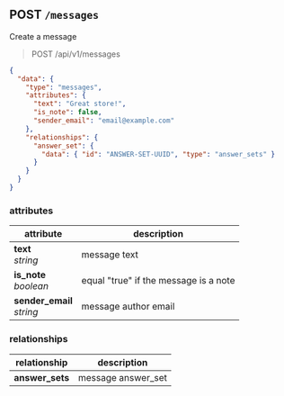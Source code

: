 ## POST `/messages`

Create a message

<blockquote class="lang-specific"><p>POST /api/v1/messages</p></blockquote>

```json
{
  "data": {
    "type": "messages",
    "attributes": {
      "text": "Great store!",
      "is_note": false,
      "sender_email": "email@example.com"
    },
    "relationships": {
      "answer_set": {
        "data": { "id": "ANSWER-SET-UUID", "type": "answer_sets" }
      }
    }
  }
}
```

### attributes

attribute          | description
------------- | -------------
__text__<br>_string_ | message text
__is_note__<br>_boolean_ | equal "true" if the message is a note
__sender_email__<br>_string_ | message author email

### relationships

relationship          | description
------------------------------ | -------------
__answer_sets__  | message answer_set
